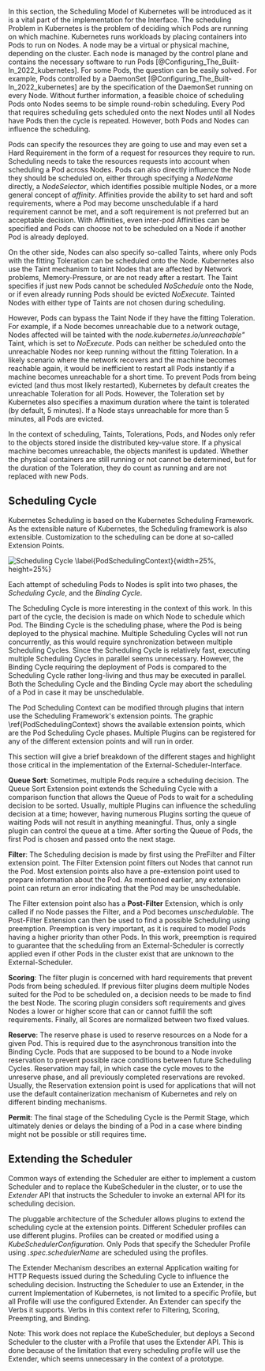 In this section, the Scheduling Model of Kubernetes will be introduced as it is a vital part of the implementation for the Interface. The scheduling Problem in Kubernetes is the problem of deciding which Pods are running on which machine. Kubernetes runs workloads by placing containers into Pods to run on Nodes. A node may be a virtual or physical machine, depending on the cluster. Each node is managed by the control plane and contains the necessary software to run Pods [@Configuring_The_Built-In_2022_kubernetes]. For some Pods, the question can be easily solved. For example, Pods controlled by a DaemonSet [@Configuring_The_Built-In_2022_kubernetes] are by the specification of the DaemonSet running on every Node. Without further information, a feasible choice of scheduling Pods onto Nodes seems to be simple round-robin scheduling. Every Pod that requires scheduling gets scheduled onto the next Nodes until all Nodes have Pods then the cycle is repeated. However, both Pods and Nodes can influence the scheduling. 

Pods can specify the resources they are going to use and may even set a Hard Requirement in the form of a request for resources they require to run. Scheduling needs to take the resources requests into account when scheduling a Pod across Nodes. Pods can also directly influence the Node they should be scheduled on, either through specifying a *NodeName* directly, a *NodeSelector*, which identifies possible multiple Nodes, or a more general concept of *affinity*. 
Affinities provide the ability to set hard and soft requirements, where a Pod may become unschedulable if a hard requirement cannot be met, and a soft requirement is not preferred but an acceptable decision. With Affinities, even inter-pod Affinities can be specified and Pods can choose not to be scheduled on a Node if another Pod is already deployed. 

On the other side, Nodes can also specify so-called Taints, where only Pods with the fitting Toleration can be scheduled onto the Node. Kubernetes also use the Taint mechanism to taint Nodes that are affected by Network problems, Memory-Pressure, or are not ready after a restart. The Taint specifies if just new Pods cannot be scheduled *NoSchedule* onto the Node, or if even already running Pods should be evicted *NoExecute*. Tainted Nodes with either type of Taints are not chosen during scheduling.

However, Pods can bypass the Taint Node if they have the fitting Toleration. For example, if a Node becomes unreachable due to a network outage, Nodes affected will be tainted with the *node.kubernetes.io/unreachable"* Taint, which is set to *NoExecute*. Pods can neither be scheduled onto the unreachable Nodes nor keep running without the fitting Toleration. In a likely scenario where the network recovers and the machine becomes reachable again, it would be inefficient to restart all Pods instantly if a machine becomes unreachable for a short time. To prevent Pods from being evicted (and thus most likely restarted), Kubernetes by default creates the unreachable Toleration for all Pods. However, the Toleration set by Kubernetes also specifies a maximum duration where the taint is tolerated (by default, 5 minutes). If a Node stays unreachable for more than 5 minutes, all Pods are evicted.

In the context of scheduling, Taints, Tolerations, Pods, and Nodes only refer to the objects stored inside the distributed key-value store. If a physical machine becomes unreachable, the objects manifest is updated. Whether the physical containers are still running or not cannot be determined, but for the duration of the Toleration, they do count as running and are not replaced with new Pods.

## Scheduling Cycle
Kubernetes Scheduling is based on the Kubernetes Scheduling Framework. As the extensible nature of Kubernetes, the Scheduling framework is also extensible. Customization to the scheduling can be done at so-called Extension Points. 

![Scheduling Cycle \label{PodSchedulingContext}](graphics/scheduling-framework-extensions.png){width=25%, height=25%}

Each attempt of scheduling Pods to Nodes is split into two phases, the *Scheduling Cycle*, and the *Binding Cycle*.

The Scheduling Cycle is more interesting in the context of this work. In this part of the cycle, the decision is made on which Node to schedule which Pod. The Binding Cycle is the scheduling phase, where the Pod is being deployed to the physical machine. Multiple Scheduling Cycles will not run concurrently, as this would require synchronization between multiple Scheduling Cycles. Since the Scheduling Cycle is relatively fast, executing multiple Scheduling Cycles in parallel seems unnecessary. However, the Binding Cycle requiring the deployment of Pods is compared to the Scheduling Cycle rather long-living and thus may be executed in parallel. Both the Scheduling Cycle and the Binding Cycle may abort the scheduling of a Pod in case it may be unschedulable.

The Pod Scheduling Context can be modified through plugins that intern use the Scheduling Framework's extension points. The graphic \ref{PodSchedulingContext} shows the available extension points, which are the Pod Scheduling Cycle phases. Multiple Plugins can be registered for any of the different extension points and will run in order. 

This section will give a brief breakdown of the different stages and highlight those critical in the implementation of the External-Scheduler-Interface.

**Queue Sort**: Sometimes, multiple Pods require a scheduling decision. The Queue Sort Extension point extends the Scheduling Cycle with a comparison function that allows the Queue of Pods to wait for a scheduling decision to be sorted. Usually, multiple Plugins can influence the scheduling decision at a time; however, having numerous Plugins sorting the queue of waiting Pods will not result in anything meaningful. Thus, only a single plugin can control the queue at a time. After sorting the Queue of Pods, the first Pod is chosen and passed onto the next stage.


**Filter**: The Scheduling decision is made by first using the PreFilter and Filter extension point. The Filter Extension point filters out Nodes that cannot run the Pod. Most extension points also have a pre-extension point used to prepare information about the Pod. As mentioned earlier, any extension point can return an error indicating that the Pod may be unschedulable.

The Filter extension point also has a **Post-Filter** Extension, which is only called if no Node passes the Filter, and a Pod becomes *unschedulable*. The Post-Filter Extension can then be used to find a possible Scheduling using preemption. Preemption is very important, as it is required to model Pods having a higher priority than other Pods. In this work, preemption is required to guarantee that the scheduling from an External-Scheduler is correctly applied even if other Pods in the cluster exist that are unknown to the External-Scheduler.

**Scoring**: The filter plugin is concerned with hard requirements that prevent Pods from being scheduled. If previous filter plugins deem multiple Nodes suited for the Pod to be scheduled on, a decision needs to be made to find the best Node. The scoring plugin considers soft requirements and gives Nodes a lower or higher score that can or cannot fulfill the soft requirements. Finally, all Scores are normalized between two fixed values.

**Reserve**: The reserve phase is used to reserve resources on a Node for a given Pod. This is required due to the asynchronous transition into the Binding Cycle. Pods that are supposed to be bound to a Node invoke reservation to prevent possible race conditions between future Scheduling Cycles. Reservation may fail, in which case the cycle moves to the unreserve phase, and all previously completed reservations are revoked. Usually, the Reservation extension point is used for applications that will not use the default containerization mechanism of Kubernetes and rely on different binding mechanisms.

**Permit**: The final stage of the Scheduling Cycle is the Permit Stage, which ultimately denies or delays the binding of a Pod in a case where binding might not be possible or still requires time.

## Extending the Scheduler

Common ways of extending the Scheduler are either to implement a custom Scheduler and to replace the KubeScheduler in the cluster,
or to use the *Extender* API that instructs the Scheduler to invoke an external API for its scheduling decision.

The pluggable architecture of the Scheduler allows plugins to extend the scheduling cycle at the extension points. Different Scheduler profiles can use different plugins. Profiles can be created or modified using a *KubeSchedulerConfiguration*. Only Pods that specify the Scheduler Profile using *.spec.schedulerName* are scheduled using the profiles.

The Extender Mechanism describes an external Application waiting for HTTP Requests issued during the Scheduling Cycle to influence the scheduling decision. Instructing the Scheduler to use an Extender, in the current Implementation of Kubernetes, is not limited to a specific Profile, but all Profile will use the configured Extender. An Extender can specify the Verbs it supports. Verbs in this context refer to Filtering, Scoring, Preempting, and Binding.

Note: This work does not replace the KubeScheduler, but deploys a Second Scheduler to the cluster with a Profile that uses the Extender API. This is done because of the limitation that every scheduling profile will use the Extender, which seems unnecessary in the context of a prototype.

